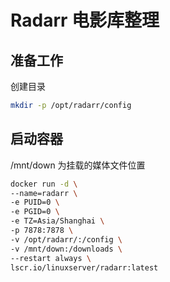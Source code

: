 # Radarr 电影库整理

## 准备工作

创建目录

```bash
mkdir -p /opt/radarr/config
```

## 启动容器

/mnt/down 为挂载的媒体文件位置

```bash
docker run -d \
--name=radarr \
-e PUID=0 \
-e PGID=0 \
-e TZ=Asia/Shanghai \
-p 7878:7878 \
-v /opt/radarr/:/config \
-v /mnt/down:/downloads \
--restart always \
lscr.io/linuxserver/radarr:latest
```
